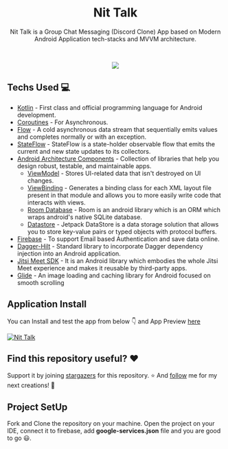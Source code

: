 <h1 align="center">Nit Talk</h1>
  
<p align="center">  
Nit Talk is a Group Chat Messaging (Discord Clone) App based on Modern Android Application tech-stacks and MVVM architecture.
<br>
</p>
<br>

<p align="center">
<img src="https://user-images.githubusercontent.com/65807152/141776675-3c5df267-7b63-4576-a82f-2823e56ca0b7.jpg">
</p>

## Techs Used 💻
- [Kotlin](https://kotlinlang.org/) - First class and official programming language for Android development.
- [Coroutines](https://kotlinlang.org/docs/coroutines-overview.html) - For Asynchronous.
- [Flow](https://kotlin.github.io/kotlinx.coroutines/kotlinx-coroutines-core/kotlinx.coroutines.flow/-flow/) - A cold asynchronous data stream that sequentially emits values and completes normally or with an exception.
- [StateFlow](https://developer.android.com/kotlin/flow/stateflow-and-sharedflow) - StateFlow is a state-holder observable flow that emits the current and new state updates to its collectors.
- [Android Architecture Components](https://developer.android.com/topic/architecture) - Collection of libraries that help you design robust, testable, and maintainable apps.
  - [ViewModel](https://developer.android.com/topic/libraries/architecture/viewmodel) - Stores UI-related data that isn't destroyed on UI changes.
  - [ViewBinding](https://developer.android.com/topic/libraries/view-binding) - Generates a binding class for each XML layout file present in that module and allows you to more easily write code that interacts with views.
  - [Room Database](https://developer.android.com/training/data-storage/room) - Room is an android library which is an ORM which wraps android's native SQLite database.
  - [Datastore](https://developer.android.com/topic/libraries/architecture/datastore) - Jetpack DataStore is a data storage solution that allows you to store key-value pairs or typed objects with protocol buffers.
- [Firebase](https://firebase.google.com/) - To support Email based Authentication and save data online.
- [Dagger-Hilt](https://dagger.dev/hilt/) - Standard library to incorporate Dagger dependency injection into an Android application.
- [Jitsi Meet SDK](https://jitsi.github.io/handbook/docs/dev-guide/dev-guide-android-sdk) - It is an Android library which embodies the whole Jitsi Meet experience and makes it reusable by third-party apps.
- [Glide](https://github.com/bumptech/glide) - An image loading and caching library for Android focused on smooth scrolling

## Application Install
You can Install and test the app from below 👇 and App Preview [here](https://github.com/Rohit-2602/Nit_Talk/blob/master/screenshots.md)

[![Nit Talk](https://img.shields.io/badge/Nit_Talk-APK-silver.svg?style=for-the-badge&logo=android)](https://github.com/Rohit-2602/Nit_Talk/releases)

## Find this repository useful? ❤️
Support it by joining [stargazers](https://github.com/Rohit-2602/Nit_Talk/stargazers) for this repository. ⭐
And [follow](https://github.com/Rohit-2602) me for my next creations! 🤩

## Project SetUp
Fork and Clone the repository on your machine. Open the project on your IDE, connect it to firebase, add **google-services.json** file and you are good to go 😃.
